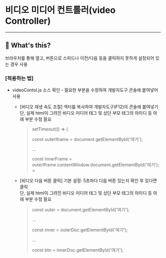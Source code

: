 # 비디오 미디어 컨트롤러(video Controller)

---

## 📅 What's this?

브라우저를 통해 열고, 버튼으로 스피드나 이전/다음 등을 클릭하지 못하게 설정되어 있는 경우 사용

### [적용하는 법]
- videoContol.js 소스 확인 - 필요한 부분을 수정하여 개발자도구 콘솔에 붙여넣어 사용  
  
  - [비디오 재생 속도 조절] 섹터를 복사하여 개발자도구(F12)의 콘솔에 붙여넣기  
    단, 실제 html이 그려진 비디오 미디어 태그 및 상단 부모 태그의 아이디 등 아래 부분 수정 필요
    >   setTimeout(() => {
    > 
    >   const outerIframe = document.getElementById('여기');
    > 
    >   ...
    > 
    >   const innerFrame = outerIframe.contentWindow.document.getElementById('여기'); <

  - [비디오 다음 버튼 클릭] 기본 설정: 5초마다 다음 버튼 있는지 확인 후 있다면 클릭  
     단, 실제 html이 그려진 비디오 미디어 태그 및 상단 부모 태그의 아이디 등 아래 부분 수정 필요
     >  const outer = document.getElementById('여기');
     >
     >  ... 
     > 
     >   const inner = outerDoc.getElementById('여기');
     > 
     >   ...
     > 
     >   const btn = innerDoc.getElementById('여기');
